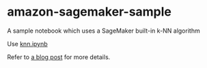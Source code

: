 # amazon-sagemaker-sample
A sample notebook which uses a SageMaker built-in k-NN algorithm

Use [knn.ipynb](knn.ipynb)

Refer to [a blog post](https://wasabee.dev/2022/01/amazon-sagemaker-introduction-try-machine-learning-with-built-in-algorithms/) for more details.
